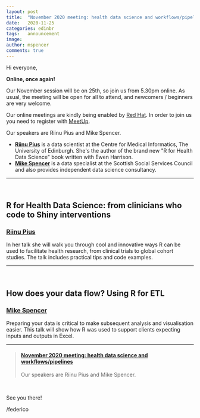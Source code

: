 ```yaml
---
layout: post
title:  "November 2020 meeting: health data science and workflows/pipelines"
date:   2020-11-25
categories: edinbr
tags:   announcement
image:
author: mspencer
comments: true
---
```




Hi everyone,
<br/>


**Online, once again!**

Our November session will be on 25th, so join us from 5.30pm online. As usual, the meeting will be open for all to attend, and newcomers / beginners are very welcome.

Our online meetings are kindly being enabled by [Red Hat](https://www.redhat.com/). In order to join us you need to register with [MeetUp](https://www.meetup.com/EdinbR/).


Our speakers are Riinu Pius and Mike Spencer.

* **[Riinu Pius](https://www.riinu.me/)** is a data scientist at the Centre for Medical Informatics, The University of Edinburgh. She's the author of the brand new "R for Health Data Science" book written with Ewen Harrison.
* **[Mike Spencer](http://mikerspencer.com)** is a data specialist at the Scottish Social Services Council and also provides independent data science consultancy.


---

<br/>

## R for Health Data Science: from clinicians who code to Shiny interventions

### [Riinu Pius](https://www.riinu.me/)

In her talk she will walk you through cool and innovative ways R can be used to facilitate health research, from clinical trials to global cohort studies. The talk includes practical tips and code examples.


---

<br/>

## How does your data flow? Using R for ETL

### [Mike Spencer](http://mikerspencer.com)

Preparing your data is critical to make subsequent analysis and visualisation easier. This talk will show how R was used to support clients expecting inputs and outputs in Excel.


---


<blockquote class="embedly-card"><h4><a href="https://www.meetup.com/EdinbR/events/274712651">November 2020 meeting: health data science and workflows/pipelines</a></h4><p>Our speakers are Riinu Pius and Mike Spencer.</p></blockquote><script async src="//cdn.embedly.com/widgets/platform.js" charset="UTF-8"></script>

<br/>


See you there!

/federico
